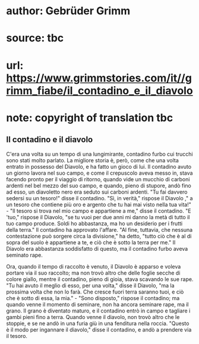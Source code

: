 # author: Gebrüder Grimm
# source: tbc
# url: https://www.grimmstories.com/it//grimm_fiabe/il_contadino_e_il_diavolo
# note: copyright of translation tbc

## Il contadino e il diavolo 

C'era una volta su un tempo di una lungimirante, contadino furbo cui
trucchi sono stati molto parlato. La migliore storia è, però, come che
una volta entrato in possesso del Diavolo, e ha fatto un gioco di lui.
Il contadino avuto un giorno lavora nel suo campo, e come il crepuscolo
aveva messo in, stava facendo pronto per il viaggio di ritorno, quando
vide un mucchio di carboni ardenti nel bel mezzo del suo campo, e
quando, pieno di stupore, andò fino ad esso, un diavoletto nero era
seduto sui carboni ardenti. "Tu fai davvero sedersi su un tesoro!"
disse il contadino. "Sì, in verità," rispose il Diavolo ," a un
tesoro che contiene più oro e argento che tu hai mai visto nella tua
vita!" - "Il tesoro si trova nel mio campo e appartiene a me," disse
il contadino. "E 'tuo," rispose il Diavolo, "se tu vuoi per due anni
mi danno la metà di tutto il tuo campo produce. Soldi ho abbastanza, ma
ho un desiderio per i frutti della terra." Il contadino ha approvato
l'affare. "Al fine, tuttavia, che nessuna contestazione può sorgere
circa la divisione," ha detto, "tutto ciò che è al di sopra del suolo
è appartiene a te, e ciò che è sotto la terra per me." Il Diavolo era
abbastanza soddisfatto di questo, ma il contadino furbo aveva seminato
rape.

Ora, quando il tempo di raccolto è venuto, il Diavolo è apparso e voleva
portare via il suo raccolto; ma non trovò altro che delle foglie secche
di colore giallo, mentre il contadino, pieno di gioia, stava scavando le
sue rape. "Tu hai avuto il meglio di esso, per una volta," disse il
Diavolo, "ma la prossima volta che non lo farà. Che cresce fuori terra
saranno tuoi, e ciò che è sotto di essa, la mia." - "Sono disposto,"
rispose il contadino; ma quando venne il momento di seminare, non ha
ancora seminare rape, ma il grano. Il grano è diventato maturo, e il
contadino entrò in campo e tagliare i gambi pieni fino a terra. Quando
venne il diavolo, non trovò altro che le stoppie, e se ne andò in una
furia giù in una fenditura nella roccia. "Questo è il modo per
ingannare il diavolo," disse il contadino, e andò a prendere via il
tesoro.
